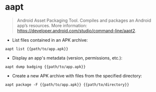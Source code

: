 # aapt

> Android Asset Packaging Tool.
> Compiles and packages an Android app’s resources.
> More information: <https://developer.android.com/studio/command-line/aapt2>.

- List files contained in an APK archive:

`aapt list {{path/to/app.apk}}`

- Display an app's metadata (version, permissions, etc.):

`aapt dump badging {{path/to/app.apk}}`

- Create a new APK archive with files from the specified directory:

`aapt package -F {{path/to/app.apk}} {{path/to/directory}}`
